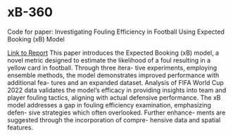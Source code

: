 # xB-360

Code for paper: Investigating Fouling Efficiency in Football Using Expected Booking (xB) Model

[Link to Report](InvestigatingFoulingEfficiencyInFootballUsingExpectedBooking(xB)Model.pdf)
This paper introduces the Expected Booking (xB) model, a novel metric designed to estimate the likelihood of a foul resulting in a yellow card in football. Through three itera- tive experiments, employing ensemble methods, the model demonstrates improved performance with additional fea- tures and an expanded dataset. Analysis of FIFA World Cup 2022 data validates the model’s efficacy in providing insights into team and player fouling tactics, aligning with actual defensive performance. The xB model addresses a gap in fouling efficiency examination, emphasizing defen- sive strategies which often overlooked. Further enhance- ments are suggested through the incorporation of compre- hensive data and spatial features.
